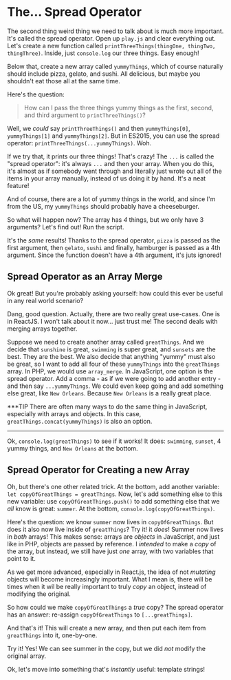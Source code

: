 # The... Spread Operator

The second thing weird thing we need to talk about is much more important. It's
called the spread operator. Open up `play.js` and clear everything out. Let's create
a new function called `printThreeThings(thingOne, thingTwo, thingThree)`. Inside,
just `console.log` our three things. Easy enough!

Below that, create a new array called `yummyThings`, which of course naturally
should include pizza, gelato, and sushi. All delicious, but maybe you shouldn't eat
those all at the same time.

Here's the question: 

> How can I pass the three things yummy things as the first, second, and
> third argument to `printThreeThings()`?

Well, we *could* say `printThreeThings()` and then `yummyThings[0]`, `yummyThings[1]`
and `yummyThings[2]`. But in ES2015, you can use the spread operator:
`printThreeThings(...yummyThings)`. Woh.

If we try that, it prints our three things! That's crazy! The `...` is called the
"spread operator": it's always `...` and then your array. When you do this, it's
almost as if somebody went through and literally just wrote out all of the items
in your array manually, instead of us doing it by hand. It's a neat feature!

And of course, there are a lot of yummy things in the world, and since I'm from the
US, my `yummyThings` should probably have a cheeseburger.

So what will happen now? The array has *4* things, but we only have 3 arguments?
Let's find out! Run the script.

It's the *same* results! Thanks to the spread operator, `pizza` is passed as the
first argument, then `gelato`, `sushi` and finally, hamburger is passed as a 4th
argument. Since the function doesn't have a 4th argument, it's juts ignored!

## Spread Operator as an Array Merge

Ok great! But you're probably asking yourself: how could this ever be useful in
any real world scenario?

Dang, good question. Actually, there are two really great use-cases. One is in ReactJS.
I won't talk about it now... just trust me! The second deals with merging arrays
together.

Suppose we need to create another array called `greatThings`. And we decide that
`sunshine` is great, `swimming` is super great, and `sunsets` are the best. They
are the best. We also decide that anything "yummy" must also be great, so I want
to add all four of these `yummyThings` into the `greatThings` array. In PHP, we
would use `array_merge`. In JavaScript, one option is the spread operator. Add a
comma - as if we were going to add another entry - and then say `...yummyThings`.
We could even keep going and add something else great, like `New Orleans`. Because
`New Orleans` is a really great place.

***TIP
There are often many ways to do the same thing in JavaScript, especially with
arrays and objects. In this case, `greatThings.concat(yummyThings)` is also an
option.
***

Ok, `console.log(greatThings)` to see if it works! It does: `swimming`, `sunset`,
4 yummy things, and `New Orleans` at the bottom.

## Spread Operator for Creating a new Array

Oh, but there's one other related trick. At the bottom, add another variable:
`let copyOfGreatThings = greatThings`. Now, let's add something else to this new
variable: use `copyOfGreatThings.push()` to add something else that we *all* know
is great: `summer`. At the bottom, `console.log(copyOfGreatThings)`.

Here's the question: we know `summer` now lives in `copyOfGreatThings`. But does
it also now live inside of `greatThings`? Try it! it *does*! Summer now lives in
*both* arrays! This makes sense: arrays are *objects* in JavaScript, and just like
in PHP, objects are passed by reference. I *intended* to make a *copy* of the array,
but instead, we still have just *one* array, with two variables that point to it.

As we get more advanced, especially in React.js, the idea of not *mutating* objects
will become increasingly important. What I mean is, there will be times when it
wil be really important to truly *copy* an object, instead of modifying the original.

So how could we make `copyOfGreatThings` a *true* copy? The spread operator has
an answer: re-assign `copyOfGreatThings` to `[...greatThings]`.

And that's it! This will create a new array, and then put each item from `greatThings`
into it, one-by-one.

Try it! Yes! We can see summer in the copy, but we did *not* modify the original
array.

Ok, let's move into something that's *instantly* useful: template strings!